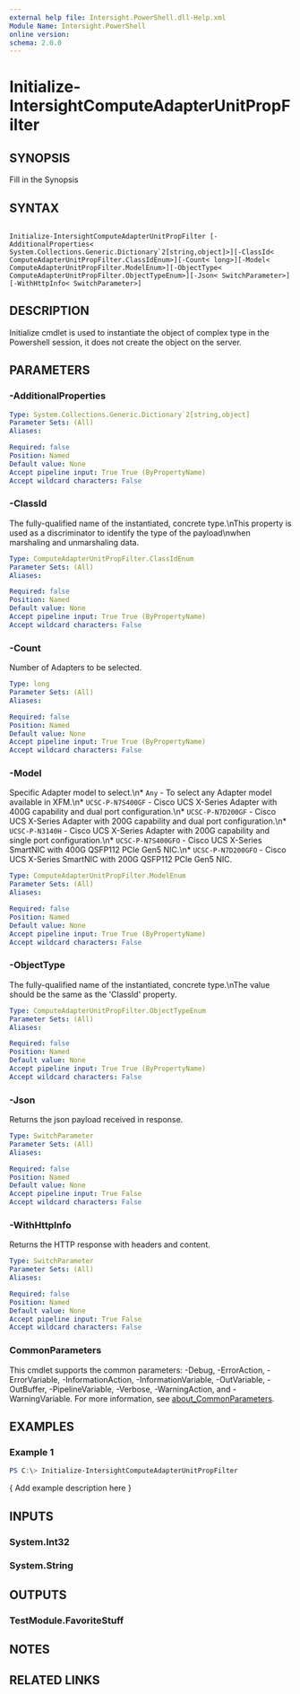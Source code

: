 ```yaml
---
external help file: Intersight.PowerShell.dll-Help.xml
Module Name: Intersight.PowerShell
online version:
schema: 2.0.0
---
```


# Initialize-IntersightComputeAdapterUnitPropFilter

## SYNOPSIS
Fill in the Synopsis

## SYNTAX

```

Initialize-IntersightComputeAdapterUnitPropFilter [-AdditionalProperties< System.Collections.Generic.Dictionary`2[string,object]>][-ClassId< ComputeAdapterUnitPropFilter.ClassIdEnum>][-Count< long>][-Model< ComputeAdapterUnitPropFilter.ModelEnum>][-ObjectType< ComputeAdapterUnitPropFilter.ObjectTypeEnum>][-Json< SwitchParameter>][-WithHttpInfo< SwitchParameter>]

```

## DESCRIPTION

Initialize cmdlet is used to instantiate the object of complex type in the Powershell session, it does not create the object on the server.

## PARAMETERS

### -AdditionalProperties


```yaml
Type: System.Collections.Generic.Dictionary`2[string,object]
Parameter Sets: (All)
Aliases:

Required: false
Position: Named
Default value: None
Accept pipeline input: True True (ByPropertyName)
Accept wildcard characters: False
```

### -ClassId
The fully-qualified name of the instantiated, concrete type.\nThis property is used as a discriminator to identify the type of the payload\nwhen marshaling and unmarshaling data.

```yaml
Type: ComputeAdapterUnitPropFilter.ClassIdEnum
Parameter Sets: (All)
Aliases:

Required: false
Position: Named
Default value: None
Accept pipeline input: True True (ByPropertyName)
Accept wildcard characters: False
```

### -Count
Number of Adapters to be selected.

```yaml
Type: long
Parameter Sets: (All)
Aliases:

Required: false
Position: Named
Default value: None
Accept pipeline input: True True (ByPropertyName)
Accept wildcard characters: False
```

### -Model
Specific Adapter model to select.\n* `Any` - To select any Adapter model available in XFM.\n* `UCSC-P-N7S400GF` - Cisco UCS X-Series Adapter with 400G capability and dual port configuration.\n* `UCSC-P-N7D200GF` - Cisco UCS X-Series Adapter with 200G capability and dual port configuration.\n* `UCSC-P-N3140H` - Cisco UCS X-Series Adapter with 200G capability and single port configuration.\n* `UCSC-P-N7S400GFO` - Cisco UCS X-Series SmartNIC with 400G QSFP112 PCIe Gen5 NIC.\n* `UCSC-P-N7D200GFO` - Cisco UCS X-Series SmartNIC with 200G QSFP112 PCIe Gen5 NIC.

```yaml
Type: ComputeAdapterUnitPropFilter.ModelEnum
Parameter Sets: (All)
Aliases:

Required: false
Position: Named
Default value: None
Accept pipeline input: True True (ByPropertyName)
Accept wildcard characters: False
```

### -ObjectType
The fully-qualified name of the instantiated, concrete type.\nThe value should be the same as the &apos;ClassId&apos; property.

```yaml
Type: ComputeAdapterUnitPropFilter.ObjectTypeEnum
Parameter Sets: (All)
Aliases:

Required: false
Position: Named
Default value: None
Accept pipeline input: True True (ByPropertyName)
Accept wildcard characters: False
```

### -Json
Returns the json payload received in response.

```yaml
Type: SwitchParameter
Parameter Sets: (All)
Aliases:

Required: false
Position: Named
Default value: None
Accept pipeline input: True False
Accept wildcard characters: False
```

### -WithHttpInfo
Returns the HTTP response with headers and content.

```yaml
Type: SwitchParameter
Parameter Sets: (All)
Aliases:

Required: false
Position: Named
Default value: None
Accept pipeline input: True False
Accept wildcard characters: False
```


### CommonParameters
This cmdlet supports the common parameters: -Debug, -ErrorAction, -ErrorVariable, -InformationAction, -InformationVariable, -OutVariable, -OutBuffer, -PipelineVariable, -Verbose, -WarningAction, and -WarningVariable. For more information, see [about_CommonParameters](http://go.microsoft.com/fwlink/?LinkID=113216).

## EXAMPLES

### Example 1
```powershell
PS C:\> Initialize-IntersightComputeAdapterUnitPropFilter
```

{ Add example description here }

## INPUTS

### System.Int32

### System.String

## OUTPUTS

### TestModule.FavoriteStuff

## NOTES

## RELATED LINKS
